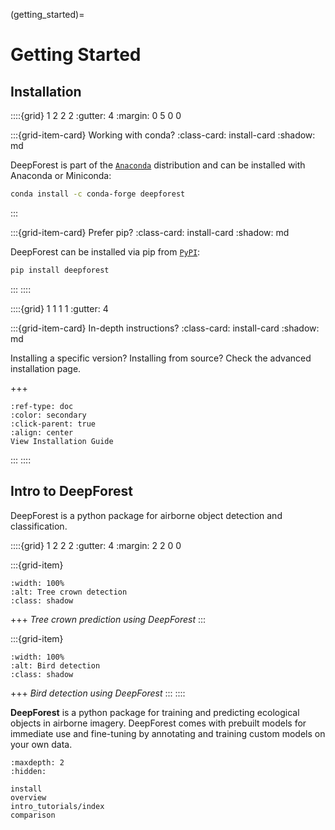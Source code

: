 (getting_started)=
# Getting Started

## Installation


::::{grid} 1 2 2 2
:gutter: 4
:margin: 0 5 0 0

:::{grid-item-card} Working with conda?
:class-card: install-card
:shadow: md

DeepForest is part of the [`Anaconda`](https://docs.continuum.io/anaconda/) distribution and can be installed with Anaconda or Miniconda:

```bash
conda install -c conda-forge deepforest
```
:::

:::{grid-item-card} Prefer pip?
:class-card: install-card
:shadow: md

DeepForest can be installed via pip from [`PyPI`](https://pypi.org/project/deepforest):

```bash
pip install deepforest
```
:::
::::


::::{grid} 1 1 1 1
:gutter: 4

:::{grid-item-card} In-depth instructions?
:class-card: install-card
:shadow: md

Installing a specific version? Installing from source? Check the advanced installation page.

+++
```{button-ref} install
:ref-type: doc
:color: secondary
:click-parent: true
:align: center
View Installation Guide
```
:::
::::

## Intro to DeepForest

DeepForest is a python package for airborne object detection and classification.

::::{grid} 1 2 2 2
:gutter: 4
:margin: 2 2 0 0

:::{grid-item}
```{image} ../../www/OSBS_sample.png
:width: 100%
:alt: Tree crown detection
:class: shadow
```
+++
*Tree crown prediction using DeepForest*
:::

:::{grid-item}
```{image} ../../www/bird_panel.jpg
:width: 100%
:alt: Bird detection
:class: shadow
```
+++
*Bird detection using DeepForest*
:::
::::

**DeepForest** is a python package for training and predicting ecological objects in airborne imagery. DeepForest comes with prebuilt models for immediate use and fine-tuning by annotating and training custom models on your own data.

```{toctree}
:maxdepth: 2
:hidden:

install
overview
intro_tutorials/index
comparison
```

